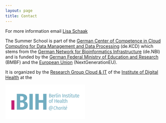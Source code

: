 ```yaml
---
layout: page
title: Contact
---
```


For more information email [Lisa Schaak](mailto:lisa.schaak@bih-charite.de)

The Summer School is part of the [German Center of Competence in Cloud Computing for Data Management and Data Processing](https://datenkompetenz.cloud/) (de.KCD) which stems from the [German Network for Bioinformatics Infrastructure](https://www.denbi.de/about) (de.NBI) and is funded by the [German Federal Ministry of Education and Research](https://www.bildung-forschung.digital/digitalezukunft/de/wissen/Datenkompetenzen/datenkompetenzzentren_f%C3%BCr_die_wissenschaft_ordner/projekte_dkz/dekcd/dekcd.html) (BMBF) and the [European Union](https://next-generation-eu.europa.eu/index_de#make-it-digital) (NextGenerationEU).

It is organized by the [Research Group Cloud & IT](https://www.hidih.org/research/health-data) of the [Institute of Digital Health](https://www.bihealth.org/en/notices/eils-lab-bih-digital-health-center) at the

<img alt="BIH Berlin Institute of Health @ Charité " width="50%" height="50%" src="images/BIH_Logo_at-Charite_kurz_quer_rgb.png">




